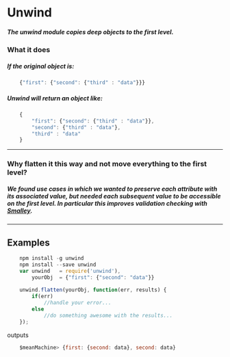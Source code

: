 # Unwind

##### The unwind module copies deep objects to the first level. 

### What it does
##### If the original object is:
```javascript
	{"first": {"second": {"third" : "data"}}}
```
##### Unwind will return an object like:
```javascript
	{
		"first": {"second": {"third" : "data"}},
		"second": {"third" : "data"},
		"third" : "data"
	}
```


----------


### Why flatten it this way and not move everything to the first level?
##### We found use cases in which we wanted to preserve each attribute with its associated value, but needed each subsequent value to be accessible on the first level. In particular this improves validation checking with [Smalley](https://github/ctmoses/smalley).


----------
## Examples
```javascript
	npm install -g unwind
	npm install --save unwind
	var unwind   = require('unwind'),
		yourObj  = {"first": {"second": "data"}}
	
	unwind.flatten(yourObj, function(err, results) {
		if(err)
			//handle your error...	
		else
			//do something awesome with the results...
	}); 
```

outputs
```javascript
	$meanMachine> {first: {second: data}, second: data}
```


